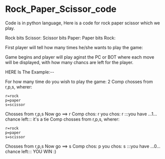 # Rock_Paper_Scissor_code
Code is in python language, Here is a code for rock paper scissor which we play.

Rock bits Scissor:
Scissor bits Paper:
Paper bits Rock:

First player will tell how many times he/she wants to play the game:

Game begins and player will play aginst the PC or BOT where each move will be displayed, with how many chancs are left for the player.


HERE Is The Example:--

For how many time do you wish to play the game:  2
Comp chosses from r,p,s, wherer: 
    

    r=rock
    p=paper
    s=scissor
    

Chosses from r,p,s Now go ==>  r 
Comp chos: r
you chos: r
:::you have ...1... chance left::: 
it's a tie
Comp chosses from r,p,s, wherer:


    r=rock
    p=paper
    s=scissor


Chosses from r,p,s Now go ==>  s
Comp chos: p
you chos: s
:::you have ...0... chance left:::
YOU WIN :)
